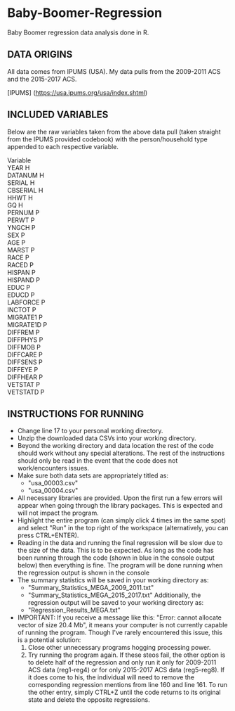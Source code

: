 # Baby-Boomer-Regression
Baby Boomer regression data analysis done in R.

## DATA ORIGINS

All data comes from IPUMS (USA). My data pulls from
the 2009-2011 ACS and the 2015-2017 ACS.

[IPUMS]
(https://usa.ipums.org/usa/index.shtml)

## INCLUDED VARIABLES

Below are the raw variables taken from the 
above data pull (taken straight from the 
IPUMS provided codebook) with the person/household 
type appended to each respective variable.

  Variable               
  YEAR               H   
  DATANUM            H   
  SERIAL             H   
  CBSERIAL           H  
  HHWT               H  
  GQ                 H  
  PERNUM             P  
  PERWT              P  
  YNGCH              P  
  SEX                P  
  AGE                P  
  MARST              P  
  RACE               P  
  RACED              P  
  HISPAN             P  
  HISPAND            P  
  EDUC               P  
  EDUCD              P  
  LABFORCE           P  
  INCTOT             P  
  MIGRATE1           P  
  MIGRATE1D          P  
  DIFFREM            P  
  DIFFPHYS           P  
  DIFFMOB            P  
  DIFFCARE           P  
  DIFFSENS           P  
  DIFFEYE            P  
  DIFFHEAR           P  
  VETSTAT            P  
  VETSTATD           P  
  
  ## INSTRUCTIONS FOR RUNNING
  
  - Change line 17 to your personal working directory.
  - Unzip the downloaded data CSVs into your working directory.
  - Beyond the working directory and data location the rest 
  of the code should work without any special alterations. 
  The rest of the instructions should only be read in the 
  event that the code does not work/encounters issues.
  - Make sure both data sets are appropriately titled as:
    - "usa_00003.csv"
    - "usa_00004.csv"
  - All necessary libraries are provided. Upon the first run
  a few errors will appear when going through the library
  packages. This is expected and will not impact the program.
  - Highlight the entire program (can simply click 4 times im 
  the same spot) and select "Run" in the top right of the 
  workspace (alternatively, you can press CTRL+ENTER).
  - Reading in the data and running the final regression will
  be slow due to the size of the data. This is to be expected.
  As long as the code has been running through the code (shown 
  in blue in the console output below) then everything is fine.
  The program will be done running when the regression output is
  shown in the console
  - The summary statistics will be saved in your working directory
  as:
    - "Summary_Statistics_MEGA_2009_2011.txt"
    - "Summary_Statistics_MEGA_2015_2017.txt"
  Additionally, the regression output will be saved to your working
  directory as:
    - "Regression_Results_MEGA.txt"
  - IMPORTANT: If you receive a message like this: "Error: cannot 
  allocate vector of size 20.4 Mb", it means your computer is not
  currently capable of running the program. Though I've rarely 
  encountered this issue, this is a potential solution:
    1. Close other unnecessary programs hogging processing power.
    2. Try running the program again.
  If these steos fail, the other option is to delete half of the
  regression and only run it only for 2009-2011 ACS data (reg1-reg4)
  or for only 2015-2017 ACS data (reg5-reg8). If it does come to his,
  the individual will need to remove the corresponding regression
  mentions from line 160 and line 161. To run the other entry, simply
  CTRL+Z until the code returns to its original state and delete the
  opposite regressions.
  
    
